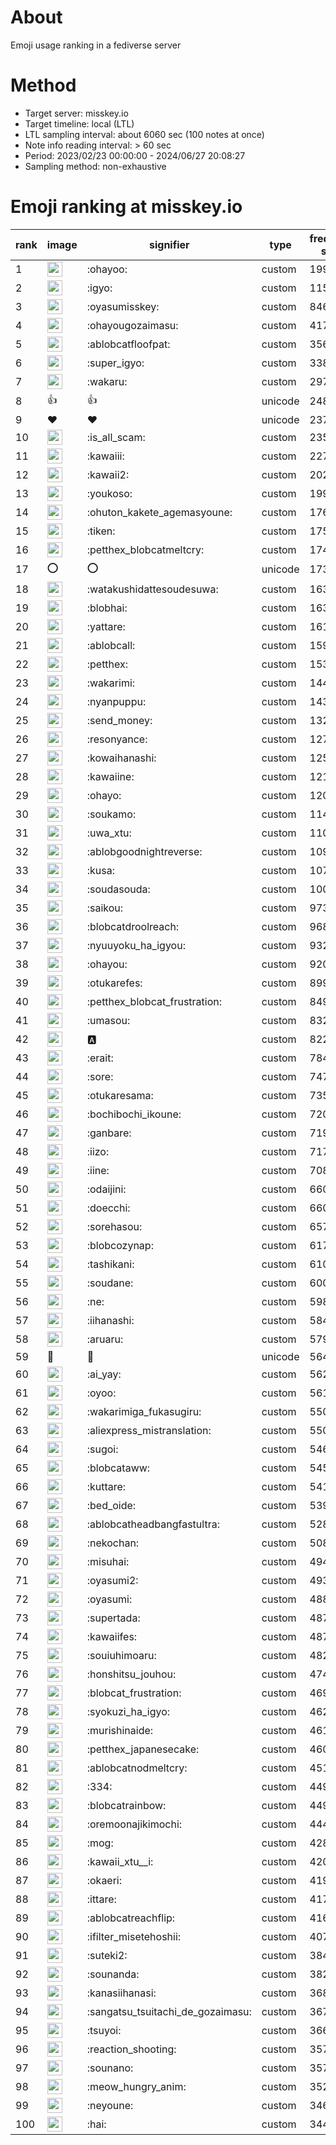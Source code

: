 # About
Emoji usage ranking in a fediverse server

# Method
- Target server: misskey.io
- Target timeline: local (LTL)
- LTL sampling interval: about 6060 sec (100 notes at once)
- Note info reading interval: > 60 sec
- Period: 2023/02/23 00:00:00 - 2024/06/27 20:08:27 
- Sampling method: non-exhaustive

# Emoji ranking at misskey.io

|rank|image|signifier|type|frequency score|
|----|----|----|----|----|
|1|<img height="24" src="https://misskey.io/emoji/ohayoo.webp">|:ohayoo:|custom|199472|
|2|<img height="24" src="https://misskey.io/emoji/igyo.webp">|:igyo:|custom|115023|
|3|<img height="24" src="https://misskey.io/emoji/oyasumisskey.webp">|:oyasumisskey:|custom|84667|
|4|<img height="24" src="https://misskey.io/emoji/ohayougozaimasu.webp">|:ohayougozaimasu:|custom|41722|
|5|<img height="24" src="https://misskey.io/emoji/ablobcatfloofpat.webp">|:ablobcatfloofpat:|custom|35654|
|6|<img height="24" src="https://misskey.io/emoji/super_igyo.webp">|:super_igyo:|custom|33862|
|7|<img height="24" src="https://misskey.io/emoji/wakaru.webp">|:wakaru:|custom|29773|
|8|👍|👍|unicode|24817|
|9|❤|❤|unicode|23790|
|10|<img height="24" src="https://misskey.io/emoji/is_all_scam.webp">|:is_all_scam:|custom|23561|
|11|<img height="24" src="https://misskey.io/emoji/kawaiii.webp">|:kawaiii:|custom|22737|
|12|<img height="24" src="https://misskey.io/emoji/kawaii2.webp">|:kawaii2:|custom|20243|
|13|<img height="24" src="https://misskey.io/emoji/youkoso.webp">|:youkoso:|custom|19979|
|14|<img height="24" src="https://misskey.io/emoji/ohuton_kakete_agemasyoune.webp">|:ohuton_kakete_agemasyoune:|custom|17639|
|15|<img height="24" src="https://misskey.io/emoji/tiken.webp">|:tiken:|custom|17579|
|16|<img height="24" src="https://misskey.io/emoji/petthex_blobcatmeltcry.webp">|:petthex_blobcatmeltcry:|custom|17490|
|17|⭕|⭕|unicode|17343|
|18|<img height="24" src="https://misskey.io/emoji/watakushidattesoudesuwa.webp">|:watakushidattesoudesuwa:|custom|16374|
|19|<img height="24" src="https://misskey.io/emoji/blobhai.webp">|:blobhai:|custom|16355|
|20|<img height="24" src="https://misskey.io/emoji/yattare.webp">|:yattare:|custom|16102|
|21|<img height="24" src="https://misskey.io/emoji/ablobcall.webp">|:ablobcall:|custom|15955|
|22|<img height="24" src="https://misskey.io/emoji/petthex.webp">|:petthex:|custom|15322|
|23|<img height="24" src="https://misskey.io/emoji/wakarimi.webp">|:wakarimi:|custom|14415|
|24|<img height="24" src="https://misskey.io/emoji/nyanpuppu.webp">|:nyanpuppu:|custom|14377|
|25|<img height="24" src="https://misskey.io/emoji/send_money.webp">|:send_money:|custom|13295|
|26|<img height="24" src="https://misskey.io/emoji/resonyance.webp">|:resonyance:|custom|12719|
|27|<img height="24" src="https://misskey.io/emoji/kowaihanashi.webp">|:kowaihanashi:|custom|12586|
|28|<img height="24" src="https://misskey.io/emoji/kawaiine.webp">|:kawaiine:|custom|12174|
|29|<img height="24" src="https://misskey.io/emoji/ohayo.webp">|:ohayo:|custom|12026|
|30|<img height="24" src="https://misskey.io/emoji/soukamo.webp">|:soukamo:|custom|11432|
|31|<img height="24" src="https://misskey.io/emoji/uwa_xtu.webp">|:uwa_xtu:|custom|11068|
|32|<img height="24" src="https://misskey.io/emoji/ablobgoodnightreverse.webp">|:ablobgoodnightreverse:|custom|10916|
|33|<img height="24" src="https://misskey.io/emoji/kusa.webp">|:kusa:|custom|10741|
|34|<img height="24" src="https://misskey.io/emoji/soudasouda.webp">|:soudasouda:|custom|10050|
|35|<img height="24" src="https://misskey.io/emoji/saikou.webp">|:saikou:|custom|9731|
|36|<img height="24" src="https://misskey.io/emoji/blobcatdroolreach.webp">|:blobcatdroolreach:|custom|9682|
|37|<img height="24" src="https://misskey.io/emoji/nyuuyoku_ha_igyou.webp">|:nyuuyoku_ha_igyou:|custom|9320|
|38|<img height="24" src="https://misskey.io/emoji/ohayou.webp">|:ohayou:|custom|9202|
|39|<img height="24" src="https://misskey.io/emoji/otukarefes.webp">|:otukarefes:|custom|8994|
|40|<img height="24" src="https://misskey.io/emoji/petthex_blobcat_frustration.webp">|:petthex_blobcat_frustration:|custom|8492|
|41|<img height="24" src="https://misskey.io/emoji/umasou.webp">|:umasou:|custom|8320|
|42|<img height="24" src="https://misskey.io/emoji/a.webp">|:a:|custom|8222|
|43|<img height="24" src="https://misskey.io/emoji/erait.webp">|:erait:|custom|7845|
|44|<img height="24" src="https://misskey.io/emoji/sore.webp">|:sore:|custom|7479|
|45|<img height="24" src="https://misskey.io/emoji/otukaresama.webp">|:otukaresama:|custom|7356|
|46|<img height="24" src="https://misskey.io/emoji/bochibochi_ikoune.webp">|:bochibochi_ikoune:|custom|7206|
|47|<img height="24" src="https://misskey.io/emoji/ganbare.webp">|:ganbare:|custom|7192|
|48|<img height="24" src="https://misskey.io/emoji/iizo.webp">|:iizo:|custom|7170|
|49|<img height="24" src="https://misskey.io/emoji/iine.webp">|:iine:|custom|7088|
|50|<img height="24" src="https://misskey.io/emoji/odaijini.webp">|:odaijini:|custom|6607|
|51|<img height="24" src="https://misskey.io/emoji/doecchi.webp">|:doecchi:|custom|6600|
|52|<img height="24" src="https://misskey.io/emoji/sorehasou.webp">|:sorehasou:|custom|6573|
|53|<img height="24" src="https://misskey.io/emoji/blobcozynap.webp">|:blobcozynap:|custom|6179|
|54|<img height="24" src="https://misskey.io/emoji/tashikani.webp">|:tashikani:|custom|6102|
|55|<img height="24" src="https://misskey.io/emoji/soudane.webp">|:soudane:|custom|6006|
|56|<img height="24" src="https://misskey.io/emoji/ne.webp">|:ne:|custom|5988|
|57|<img height="24" src="https://misskey.io/emoji/iihanashi.webp">|:iihanashi:|custom|5840|
|58|<img height="24" src="https://misskey.io/emoji/aruaru.webp">|:aruaru:|custom|5795|
|59|🎉|🎉|unicode|5649|
|60|<img height="24" src="https://misskey.io/emoji/ai_yay.webp">|:ai_yay:|custom|5625|
|61|<img height="24" src="https://misskey.io/emoji/oyoo.webp">|:oyoo:|custom|5619|
|62|<img height="24" src="https://misskey.io/emoji/wakarimiga_fukasugiru.webp">|:wakarimiga_fukasugiru:|custom|5507|
|63|<img height="24" src="https://misskey.io/emoji/aliexpress_mistranslation.webp">|:aliexpress_mistranslation:|custom|5500|
|64|<img height="24" src="https://misskey.io/emoji/sugoi.webp">|:sugoi:|custom|5460|
|65|<img height="24" src="https://misskey.io/emoji/blobcataww.webp">|:blobcataww:|custom|5459|
|66|<img height="24" src="https://misskey.io/emoji/kuttare.webp">|:kuttare:|custom|5413|
|67|<img height="24" src="https://misskey.io/emoji/bed_oide.webp">|:bed_oide:|custom|5392|
|68|<img height="24" src="https://misskey.io/emoji/ablobcatheadbangfastultra.webp">|:ablobcatheadbangfastultra:|custom|5289|
|69|<img height="24" src="https://misskey.io/emoji/nekochan.webp">|:nekochan:|custom|5088|
|70|<img height="24" src="https://misskey.io/emoji/misuhai.webp">|:misuhai:|custom|4946|
|71|<img height="24" src="https://misskey.io/emoji/oyasumi2.webp">|:oyasumi2:|custom|4934|
|72|<img height="24" src="https://misskey.io/emoji/oyasumi.webp">|:oyasumi:|custom|4884|
|73|<img height="24" src="https://misskey.io/emoji/supertada.webp">|:supertada:|custom|4875|
|74|<img height="24" src="https://misskey.io/emoji/kawaiifes.webp">|:kawaiifes:|custom|4871|
|75|<img height="24" src="https://misskey.io/emoji/souiuhimoaru.webp">|:souiuhimoaru:|custom|4822|
|76|<img height="24" src="https://misskey.io/emoji/honshitsu_jouhou.webp">|:honshitsu_jouhou:|custom|4749|
|77|<img height="24" src="https://misskey.io/emoji/blobcat_frustration.webp">|:blobcat_frustration:|custom|4697|
|78|<img height="24" src="https://misskey.io/emoji/syokuzi_ha_igyo.webp">|:syokuzi_ha_igyo:|custom|4624|
|79|<img height="24" src="https://misskey.io/emoji/murishinaide.webp">|:murishinaide:|custom|4617|
|80|<img height="24" src="https://misskey.io/emoji/petthex_japanesecake.webp">|:petthex_japanesecake:|custom|4602|
|81|<img height="24" src="https://misskey.io/emoji/ablobcatnodmeltcry.webp">|:ablobcatnodmeltcry:|custom|4510|
|82|<img height="24" src="https://misskey.io/emoji/334.webp">|:334:|custom|4490|
|83|<img height="24" src="https://misskey.io/emoji/blobcatrainbow.webp">|:blobcatrainbow:|custom|4490|
|84|<img height="24" src="https://misskey.io/emoji/oremoonajikimochi.webp">|:oremoonajikimochi:|custom|4442|
|85|<img height="24" src="https://misskey.io/emoji/mog.webp">|:mog:|custom|4280|
|86|<img height="24" src="https://misskey.io/emoji/kawaii_xtu__i.webp">|:kawaii_xtu__i:|custom|4205|
|87|<img height="24" src="https://misskey.io/emoji/okaeri.webp">|:okaeri:|custom|4193|
|88|<img height="24" src="https://misskey.io/emoji/ittare.webp">|:ittare:|custom|4172|
|89|<img height="24" src="https://misskey.io/emoji/ablobcatreachflip.webp">|:ablobcatreachflip:|custom|4166|
|90|<img height="24" src="https://misskey.io/emoji/ifilter_misetehoshii.webp">|:ifilter_misetehoshii:|custom|4070|
|91|<img height="24" src="https://misskey.io/emoji/suteki2.webp">|:suteki2:|custom|3840|
|92|<img height="24" src="https://misskey.io/emoji/sounanda.webp">|:sounanda:|custom|3824|
|93|<img height="24" src="https://misskey.io/emoji/kanasiihanasi.webp">|:kanasiihanasi:|custom|3681|
|94|<img height="24" src="https://misskey.io/emoji/sangatsu_tsuitachi_de_gozaimasu.webp">|:sangatsu_tsuitachi_de_gozaimasu:|custom|3675|
|95|<img height="24" src="https://misskey.io/emoji/tsuyoi.webp">|:tsuyoi:|custom|3668|
|96|<img height="24" src="https://misskey.io/emoji/reaction_shooting.webp">|:reaction_shooting:|custom|3576|
|97|<img height="24" src="https://misskey.io/emoji/sounano.webp">|:sounano:|custom|3574|
|98|<img height="24" src="https://misskey.io/emoji/meow_hungry_anim.webp">|:meow_hungry_anim:|custom|3527|
|99|<img height="24" src="https://misskey.io/emoji/neyoune.webp">|:neyoune:|custom|3463|
|100|<img height="24" src="https://misskey.io/emoji/hai.webp">|:hai:|custom|3449|

